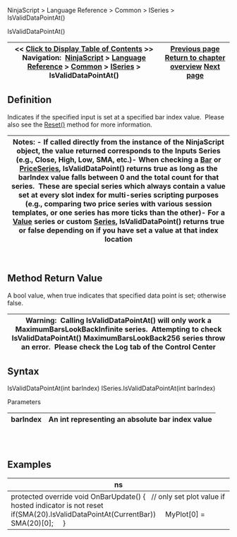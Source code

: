 ﻿
NinjaScript > Language Reference > Common > ISeries<T> > IsValidDataPointAt()

IsValidDataPointAt()

| << [Click to Display Table of Contents](isvaliddatapointat.md) >> **Navigation:**     [NinjaScript](ninjascript-1.md) > [Language Reference](language_reference_wip-1.md) > [Common](common-1.md) > [ISeries<T>](iseriest-1.md) > IsValidDataPointAt() | [Previous page](isvaliddatapoint-1.md) [Return to chapter overview](iseriest-1.md) [Next page](maximumbarslookback-1.md) |
| --- | --- |
## Definition
Indicates if the specified input is set at a specified bar index value.  Please also see the [Reset()](reset-1.md) method for more information.
 

| Notes:  - If called directly from the instance of the NinjaScript object, the value returned corresponds to the Inputs Series (e.g., Close, High, Low, SMA, etc.)- When checking a [Bar](bars-1.md) or [PriceSeries](priceseries-1.md), IsValidDataPoint() returns true as long as the barIndex value falls between 0 and the total count for that series.  These are special series which always contain a value set at every slot index for multi-series scripting purposes (e.g., comparing two price series with various session templates, or one series has more ticks than the other)- For a [Value](value-1.md) series or custom [Series<T>](seriest-1.md), IsValidDataPoint() returns true or false depending on if you have set a value at that index location |
| --- |
 
## 
## Method Return Value
A bool value, when true indicates that specified data point is set; otherwise false.
 

| Warning:  Calling IsValidDataPointAt() will only work a MaximumBarsLookBackInfinite series.  Attempting to check IsValidDataPointAt() MaximumBarsLookBack256 series throw an error.  Please check the Log tab of the Control Center |
| --- |

## Syntax
IsValidDataPointAt(int barIndex)
ISeries<T>.IsValidDataPointAt(int barIndex)
   

Parameters

| barIndex | An int representing an absolute bar index value |
| --- | --- |
## 
 
## Examples

| ns |
| --- |
| protected override void OnBarUpdate() {    // only set plot value if hosted indicator is not reset    if(SMA(20).IsValidDataPointAt(CurrentBar))      MyPlot[0] = SMA(20)[0];      } |
